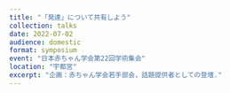 ```yaml
---
title: "「発達」について共有しよう"
collection: talks
date: 2022-07-02
audience: domestic
format: symposium
event: "日本赤ちゃん学会第22回学術集会"
location: "宇都宮"
excerpt: "企画：赤ちゃん学会若手部会，話題提供者としての登壇."
---
```

